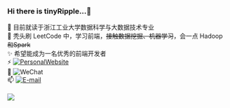 ### Hi there is tinyRipple...👋

<!--
**tinyRipple/tinyRipple** is a ✨ _special_ ✨ repository because its `README.md` (this file) appears on your GitHub profile.

Here are some ideas to get you started:

- 🔭 I’m currently working on ...
- 🌱 I’m currently learning ...
- 👯 I’m looking to collaborate on ...
- 🤔 I’m looking for help with ...
- 💬 Ask me about ...
- 📫 How to reach me: ...
- 😄 Pronouns: ...
- ⚡ Fun fact: ...
- 😀 热爱开源 热爱 Coding
- 😄 享受生活 享受当下
-->

🔭 目前就读于浙江工业大学数据科学与大数据技术专业<br>
🌱 秃头刷 LeetCode 中，学习前端，~~接触数据挖掘、机器学习~~，会一点 Hadoop ~~和Spark~~<br>
✨ 希望能成为一名优秀的前端开发者<br>
⚡ [![PersonalWebsite](https://img.shields.io/badge/PersonalWebsite-http%3A%2F%2Fzhengdh.top%2F-DB7D74)](http://zhengdh.top/)<br>
💬 ![WeChat](https://img.shields.io/badge/WeChat-zhengdonghui0120-1AAD19)<br>
📫 [![E-mail](https://img.shields.io/badge/E--mail-zheng.dong.hui%40foxmail.com-orange)](mailto:zheng.dong.hui@foxmail.com)<br><br>
<a href="https://github.com/tinyRipple">
  <img align="left" src="https://github-readme-stats.vercel.app/api?username=tinyRipple&show_icons=true&icon_color=CE1D2D&text_color=718096&bg_color=ffffff&hide_title=true"/>
</a>
